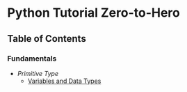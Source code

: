 # Python Tutorial Zero-to-Hero

## Table of Contents

### Fundamentals

- *Primitive Type*
    - [Variables and Data Types](./lessons/Primitive-Type/README.md)